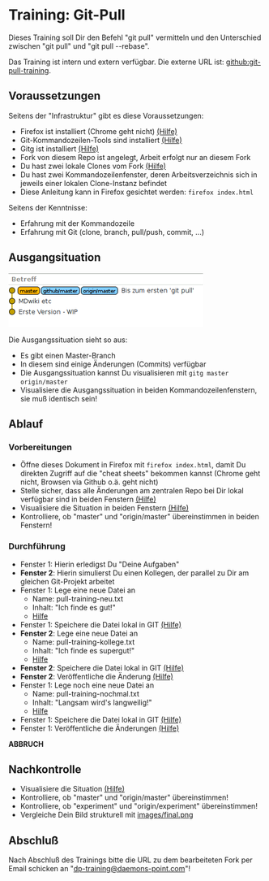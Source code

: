 Training: Git-Pull
==================

Dieses Training soll Dir den Befehl "git pull"
vermitteln und den Unterschied zwischen
"git pull" und "git pull --rebase".

Das Training ist intern und extern verfügbar.
Die externe URL ist: [github:git-pull-training](https://github.com/70435-training/git-pull-training).

Voraussetzungen
---------------

Seitens der "Infrastruktur" gibt es diese Voraussetzungen:

* Firefox ist installiert (Chrome geht nicht) [(Hilfe)](cheat-sheet/cheat-sheet.md#0800)
* Git-Kommandozeilen-Tools sind installiert [(Hilfe)](cheat-sheet/cheat-sheet.md#0810)
* Gitg ist installiert [(Hilfe)](cheat-sheet/cheat-sheet.md#0900)
* Fork von diesem Repo ist angelegt, Arbeit erfolgt nur an
  diesem Fork
* Du hast zwei lokale Clones vom Fork [(Hilfe)](cheat-sheet/cheat-sheet.md#0910)
* Du hast zwei Kommandozeilenfenster, deren Arbeitsverzeichnis
  sich in jeweils einer lokalen Clone-Instanz befindet
* Diese Anleitung kann in Firefox gesichtet werden: `firefox index.html`

Seitens der Kenntnisse:

* Erfahrung mit der Kommandozeile
* Erfahrung mit Git (clone, branch, pull/push, commit, ...)

Ausgangsituation
----------------

![Ausgangssituation](images/start.png)

Die Ausgangssituation sieht so aus:

- Es gibt einen Master-Branch
- In diesem sind einige Änderungen (Commits) verfügbar
- Die Ausgangssituation kannst Du visualisieren mit `gitg master origin/master`
- Visualisiere die Ausgangssituation in beiden Kommandozeilenfenstern,
  sie muß identisch sein!

Ablauf
------

### Vorbereitungen

- Öffne dieses Dokument in Firefox mit `firefox index.html`,
  damit Du direkten Zugriff auf die "cheat sheets" bekommen kannst
  (Chrome geht nicht, Browsen via Github o.ä. geht nicht)
- Stelle sicher, dass alle Änderungen am zentralen Repo bei Dir lokal verfügbar sind in beiden Fenstern [(Hilfe)](cheat-sheet/cheat-sheet.md#1010)
- Visualisiere die Situation in beiden Fenstern [(Hilfe)](cheat-sheet/cheat-sheet.md#1020)
- Kontrolliere, ob "master" und "origin/master" übereinstimmen in beiden Fenstern!

### Durchführung

- Fenster 1: Hierin erledigst Du "Deine Aufgaben"
- **Fenster 2**: Hierin simulierst Du einen Kollegen, der parallel zu Dir
  am gleichen Git-Projekt arbeitet
- Fenster 1: Lege eine neue Datei an
    - Name: pull-training-neu.txt
    - Inhalt: "Ich finde es gut!"
    - [Hilfe](cheat-sheet/cheat-sheet.md#1100)
- Fenster 1: Speichere die Datei lokal in GIT [(Hilfe)](cheat-sheet/cheat-sheet.md#1110)
- **Fenster 2**: Lege eine neue Datei an
    - Name: pull-training-kollege.txt
    - Inhalt: "Ich finde es supergut!"
    - [Hilfe](cheat-sheet/cheat-sheet.md#1120)
- **Fenster 2**: Speichere die Datei lokal in GIT [(Hilfe)](cheat-sheet/cheat-sheet.md#1130)
- **Fenster 2**: Veröffentliche die Änderung [(Hilfe)](cheat-sheet/cheat-sheet.md#1140)
- Fenster 1: Lege noch eine neue Datei an
    - Name: pull-training-nochmal.txt
    - Inhalt: "Langsam wird's langweilig!"
    - [Hilfe](cheat-sheet/cheat-sheet.md#1150)
- Fenster 1: Speichere die Datei lokal in GIT [(Hilfe)](cheat-sheet/cheat-sheet.md#1160)
- Fenster 1: Veröffentliche die Änderungen [(Hilfe)](cheat-sheet/cheat-sheet.md#1170)

**ABBRUCH**

Nachkontrolle
-------------

- Visualisiere die Situation [(Hilfe)](cheat-sheet/cheat-sheet.md#1210)
- Kontrolliere, ob "master" und "origin/master" übereinstimmen!
- Kontrolliere, ob "experiment" und "origin/experiment" übereinstimmen!
- Vergleiche Dein Bild strukturell mit [images/final.png](images/final.png)

Abschluß
--------

Nach Abschluß des Trainings bitte die URL zu dem bearbeiteten
Fork per Email schicken an "dp-training@daemons-point.com"!
